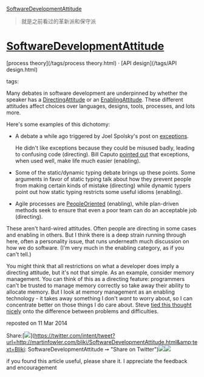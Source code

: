 [SoftwareDevelopmentAttitude](http://martinfowler.com/bliki/SoftwareDevelopmentAttitude.html)

> 就是之前看过的革新派和保守派

# [SoftwareDevelopmentAttitude](SoftwareDevelopmentAttitude.html)




[process theory](/tags/process theory.html)&nbsp;· [API design](/tags/API design.html)

tags:



Many debates in software development are underpinned by whether
the speaker has a [DirectingAttitude](DirectingAttitude.html) or an
[EnablingAttitude](EnablingAttitude.html). These different attitudes affect choices
over languages, designs, tools, processes, and lots more.

Here's some examples of this dichotomy:

*   A debate a while ago triggered by Joel Spolsky's post on [exceptions](http://www.joelonsoftware.com/items/2003/10/13.html).

    He didn't like exceptions because they could be misused badly, leading
to confusing code (directing). Bill Caputo [pointed
out](http://www.williamcaputo.com/archives/000009.html) that exceptions, when used well, make life much easier
(enabling).
*   Some of the static/dynamic typing debate brings up these
points. Some arguments in favor of static typing talk about how they
prevent people from making certain kinds of mistake (directing) while
dynamic typers point out how static typing restricts some useful
idioms (enabling).
*   Agile processes are [PeopleOriented](PeopleOriented.html) (enabling),
while plan-driven methods seek to ensure that even a poor team can do
an acceptable job (directing).

These aren't hard-wired attitudes. Often people are directing in
some cases and enabling in others. But I think there is a deep strain
running through here, often a personality issue, that runs underneath
much discussion on how we do software. (I'm very much in the enabling
category, as if you can't tell.)

You might think that all restrictions on what a developer does
imply a directing attitude, but it's not that simple. As an example,
consider memory management. You can think of this as a directing
feature: programmers can't be trusted to manage memory correctly so
take away their ability to allocate memory. But I look at memory
management as an enabling technology - it takes away something I don't
_want_ to worry about, so I can concentrate better on those
things I do care about. Steve [tied this thought nicely](http://stevef.truemesh.com/archives/000206.html) onto the
difference between problems and difficulties.

reposted on 11 Mar 2014


<span class="label">Share:</span>[![](/t_mini-a.png)](https://twitter.com/intent/tweet?url=http://martinfowler.com/bliki/SoftwareDevelopmentAttitude.html&amp;text=Bliki: SoftwareDevelopmentAttitude ➙  "Share on Twitter")[![](/fb-icon-20.png)](https://facebook.com/sharer.php?u=http://martinfowler.com/bliki/SoftwareDevelopmentAttitude.html "Share on Facebook")[![](/gplus-16.png)](https://plus.google.com/share?url=http://martinfowler.com/bliki/SoftwareDevelopmentAttitude.html "Share on Google Plus")

if you found this article useful, please share it. I appreciate the feedback and encouragement


